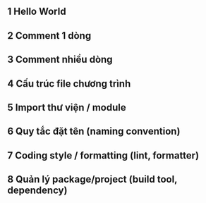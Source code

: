 ## 1 Hello World
## 2 Comment 1 dòng
## 3 Comment nhiều dòng
## 4 Cấu trúc file chương trình
## 5 Import thư viện / module
## 6 Quy tắc đặt tên (naming convention)
## 7 Coding style / formatting (lint, formatter)
## 8 Quản lý package/project (build tool, dependency)